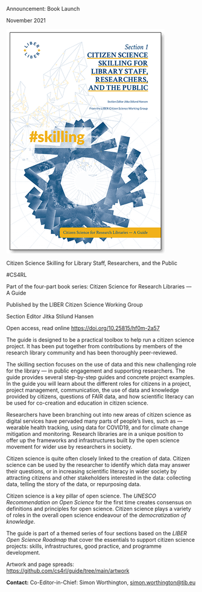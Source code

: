 Announcement: Book Launch

November 2021

![**A picture containing shape Description automatically generated**](media/5075d20211985e458392adf86977f2fb.png)

Citizen Science Skilling for Library Staff, Researchers, and the Public

\#CS4RL

Part of the four-part book series: Citizen Science for Research Libraries — A
Guide

Published by the LIBER Citizen Science Working Group

Section Editor Jitka Stilund Hansen

Open access, read online <https://doi.org/10.25815/hf0m-2a57>

The guide is designed to be a practical toolbox to help run a citizen science
project. It has been put together from contributions by members of the research
library community and has been thoroughly peer-reviewed.

The skilling section focuses on the use of data and this new challenging role
for the library — in public engagement and supporting researchers. The guide
provides several step-by-step guides and concrete project examples. In the guide
you will learn about the different roles for citizens in a project, project
management, communication, the use of data and knowledge provided by citizens,
questions of FAIR data, and how scientific literacy can be used for co-creation
and education in citizen science.

Researchers have been branching out into new areas of citizen science as digital
services have pervaded many parts of people’s lives, such as — wearable health
tracking, using data for COVID19, and for climate change mitigation and
monitoring. Research libraries are in a unique position to offer up the
frameworks and infrastructures built by the open science movement for wider use
by researchers in society.

Citizen science is quite often closely linked to the creation of data. Citizen
science can be used by the researcher to identify which data may answer their
questions, or in increasing scientific literacy in wider society by attracting
citizens and other stakeholders interested in the data: collecting data, telling
the story of the data, or repurposing data.

Citizen science is a key pillar of open science. The *UNESCO Recommendation on
Open Science* for the first time creates consensus on definitions and principles
for open science. Citizen science plays a variety of roles in the overall open
science endeavour of the *democratization of knowledge*.

The guide is part of a themed series of four sections based on the *LIBER Open
Science Roadmap* that cover the essentials to support citizen science projects:
skills, infrastructures, good practice, and programme development.

Artwork and page spreads: <https://github.com/cs4rl/guide/tree/main/artwork>

**Contact:** Co-Editor-in-Chief: Simon Worthington, <simon.worthington@tib.eu>

